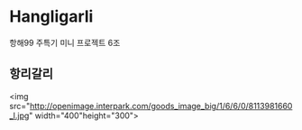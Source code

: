 # Hangligarli
항해99 주특기 미니 프로젝트 6조
## 항리갈리

<img src="http://openimage.interpark.com/goods_image_big/1/6/6/0/8113981660_l.jpg" width="400"height="300">

